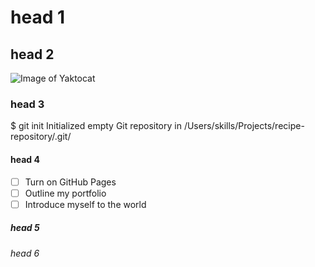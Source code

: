 # head 1
## head 2

![Image of Yaktocat](https://octodex.github.com/images/yaktocat.png)

### head 3
$ git init
Initialized empty Git repository in /Users/skills/Projects/recipe-repository/.git/
#### head 4
- [ ] Turn on GitHub Pages
- [ ] Outline my portfolio
- [ ] Introduce myself to the world
##### head 5
###### head 6
